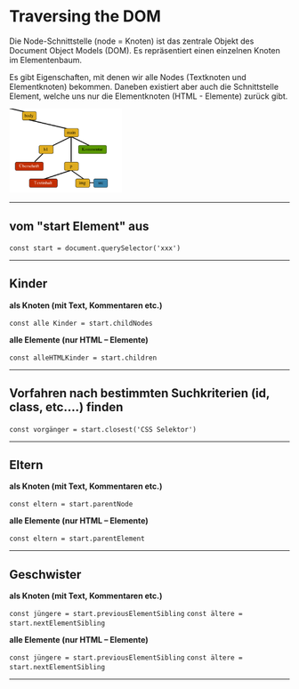 # Traversing the DOM


Die Node-Schnittstelle (node = Knoten) ist das zentrale Objekt des Document Object Models (DOM). Es repräsentiert einen einzelnen Knoten im Elementenbaum. 

Es gibt Eigenschaften, mit denen wir alle Nodes (Textknoten und Elementknoten) bekommen. Daneben existiert aber auch die Schnittstelle Element, welche uns nur die Elementknoten (HTML - Elemente) zurück gibt.


<img src="node.png" alt="node-vs-ele" width="40%">


---
## vom "start Element" aus

`const start = document.querySelector('xxx')`

---

## Kinder

**als Knoten (mit Text, Kommentaren etc.)**

`const alle Kinder = start.childNodes`

**alle Elemente (nur HTML – Elemente)**

`const alleHTMLKinder = start.children`

---

## Vorfahren nach bestimmten Suchkriterien (id, class, etc….) finden 

`const vorgänger = start.closest('CSS Selektor')`

---

## Eltern

**als Knoten (mit Text, Kommentaren etc.)**

`const eltern = start.parentNode`

**alle Elemente (nur HTML – Elemente)**

`const eltern = start.parentElement`

---

## Geschwister

**als Knoten (mit Text, Kommentaren etc.)**

`const jüngere = start.previousElementSibling`
`const ältere = start.nextElementSibling`

**alle Elemente (nur HTML – Elemente)**

`const jüngere = start.previousElementSibling`
`const ältere = start.nextElementSibling`

---


